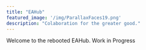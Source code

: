 ```yaml
---
title: "EAHub"
featured_image: '/img/ParallaxFaces19.png'
description: "Colaboration for the greater good."
---
```

Welcome to the rebooted EAHub. Work in Progress
